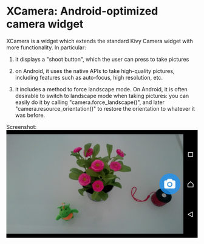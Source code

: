 # XCamera: Android-optimized camera widget

XCamera is a widget which extends the standard Kivy Camera widget with more
functionality. In particular:

  1. it displays a "shoot button", which the user can press to take pictures

  2. on Android, it uses the native APIs to take high-quality pictures,
     including features such as auto-focus, high resolution, etc.

  3. it includes a method to force landscape mode. On Android, it is often
     desirable to switch to landscape mode when taking pictures: you can
     easily do it by calling "camera.force_landscape()", and later
     "camera.resource_orientation()" to restore the orientation to whatever it
     was before.

Screenshot:
![screenshot](/screenshot.jpg?raw=True "Screenshot")
